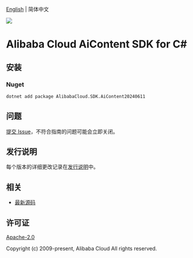 [English](README.md) | 简体中文

![](https://aliyunsdk-pages.alicdn.com/icons/AlibabaCloud.svg)

# Alibaba Cloud AiContent SDK for C#

## 安装

### Nuget

```bash
dotnet add package AlibabaCloud.SDK.AiContent20240611
```

## 问题

[提交 Issue](https://github.com/aliyun/alibabacloud-csharp-sdk/issues/new)，不符合指南的问题可能会立即关闭。

## 发行说明

每个版本的详细更改记录在[发行说明](./ChangeLog.md)中。

## 相关

* [最新源码](https://github.com/aliyun/alibabacloud-csharp-sdk/)

## 许可证

[Apache-2.0](http://www.apache.org/licenses/LICENSE-2.0)

Copyright (c) 2009-present, Alibaba Cloud All rights reserved.
